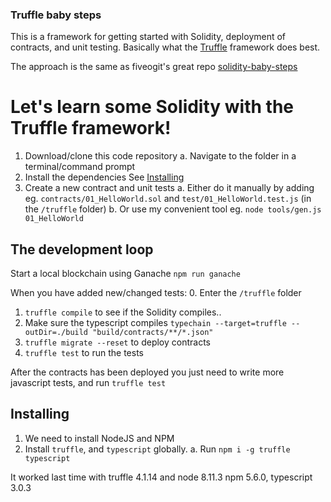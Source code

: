 

### Truffle baby steps
This is a framework for getting started with Solidity, deployment of contracts, and unit testing.
Basically what the [Truffle](http://truffleframework.com/) framework does best.

The approach is the same as fiveogit's great repo [solidity-baby-steps](https://github.com/fivedogit/solidity-baby-steps)


# Let's learn some Solidity with the Truffle framework!

  1. Download/clone this code repository
    a. Navigate to the folder in a terminal/command prompt 
  2. Install the dependencies
    See [Installing](#Installing)
  3. Create a new contract and unit tests
    a. Either do it manually by adding eg. `contracts/01_HelloWorld.sol` and `test/01_HelloWorld.test.js` (in the `/truffle` folder)
    b. Or use my convenient tool eg. `node tools/gen.js 01_HelloWorld`


## The development loop

Start a local blockchain using Ganache `npm run ganache`

When you have added new/changed tests:
  0. Enter the `/truffle` folder
  1. `truffle compile` to see if the Solidity compiles..
  1. Make sure the typescript compiles `typechain --target=truffle --outDir=./build "build/contracts/**/*.json"`
  2. `truffle migrate --reset` to deploy contracts
  3. `truffle test` to run the tests

After the contracts has been deployed you just need to write more javascript tests, and run `truffle test`

## Installing 

  1. We need to install NodeJS and NPM
  2. Install `truffle`, and `typescript` globally. 
      a. Run `npm i -g truffle typescript`

It worked last time with truffle 4.1.14 and node 8.11.3 npm 5.6.0, typescript 3.0.3
